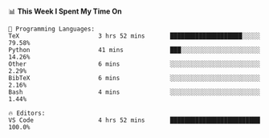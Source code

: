 <!--START_SECTION:waka-->
📊 **This Week I Spent My Time On** 

```text
💬 Programming Languages: 
TeX                      3 hrs 52 mins       ████████████████████░░░░░   79.58% 
Python                   41 mins             ███░░░░░░░░░░░░░░░░░░░░░░   14.26% 
Other                    6 mins              ░░░░░░░░░░░░░░░░░░░░░░░░░   2.29% 
BibTeX                   6 mins              ░░░░░░░░░░░░░░░░░░░░░░░░░   2.16% 
Bash                     4 mins              ░░░░░░░░░░░░░░░░░░░░░░░░░   1.44%

🔥 Editors: 
VS Code                  4 hrs 52 mins       █████████████████████████   100.0%

```


<!--END_SECTION:waka-->